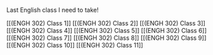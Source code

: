 Last English class I need to take!

[[(ENGH 302) Class 1]]
[[(ENGH 302) Class 2]]
[[(ENGH 302) Class 3]]
[[(ENGH 302) Class 4]]
[[(ENGH 302) Class 5]]
[[(ENGH 302) Class 6]]
[[(ENGH 302) Class 7]]
[[(ENGH 302) Class 8]]
[[(ENGH 302) Class 9]]
[[(ENGH 302) Class 10]]
[[(ENGH 302) Class 11]]